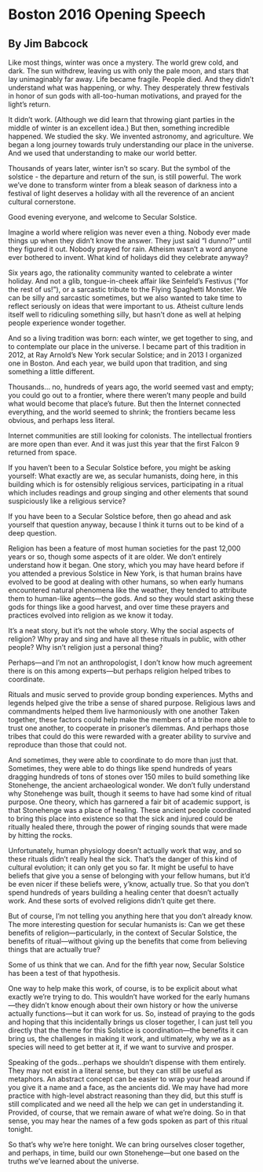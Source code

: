 # Boston 2016 Opening Speech
## By Jim Babcock

Like most things, winter was once a mystery. The world grew cold, and
dark. The sun withdrew, leaving us with only the pale moon, and stars
that lay unimaginably far away. Life became fragile. People died. And
they didn’t understand what was happening, or why. They desperately
threw festivals in honor of sun gods with all-too-human motivations,
and prayed for the light’s return.

It didn’t work. (Although we did learn that throwing giant parties in
the middle of winter is an excellent idea.) But then, something
incredible happened. We studied the sky. We invented astronomy, and
agriculture. We began a long journey towards truly understanding our
place in the universe. And we used that understanding to make our
world better.

Thousands of years later, winter isn’t so scary. But the symbol of the
solstice - the departure and return of the sun, is still powerful. The
work we’ve done to transform winter from a bleak season of darkness
into a festival of light deserves a holiday with all the reverence of
an ancient cultural cornerstone.

Good evening everyone, and welcome to Secular Solstice.

Imagine a world where religion was never even a thing. Nobody ever
made things up when they didn’t know the answer. They just said “I
dunno?” until they figured it out. Nobody prayed for rain. Atheism
wasn’t a word anyone ever bothered to invent. What kind of holidays
did they celebrate anyway?

Six years ago, the rationality community wanted to celebrate a winter
holiday. And not a glib, tongue-in-cheek affair like Seinfeld’s
Festivus (“for the rest of us!”), or a sarcastic tribute to the Flying
Spaghetti Monster. We can be silly and sarcastic sometimes, but we
also wanted to take time to reflect seriously on ideas that were
important to us. Atheist culture lends itself well to ridiculing
something silly, but hasn’t done as well at helping people experience
wonder together.

And so a living tradition was born: each winter, we get together to
sing, and to contemplate our place in the universe. I became part of
this tradition in 2012, at Ray Arnold’s New York secular Solstice; and
in 2013 I organized one in Boston. And each year, we build upon that
tradition, and sing something a little different.

Thousands… no, hundreds of years ago, the world seemed vast and empty;
you could go out to a frontier, where there weren’t many people and
build what would become that place’s future. But then the Internet
connected everything, and the world seemed to shrink; the frontiers
became less obvious, and perhaps less literal.

Internet communities are still looking for colonists. The intellectual
frontiers are more open than ever. And it was just this year that the
first Falcon 9 returned from space.

If you haven’t been to a Secular Solstice before, you might be asking
yourself: What exactly are we, as secular humanists, doing here, in
this building which is for ostensibly religious services,
participating in a ritual which includes readings and group singing
and other elements that sound suspiciously like a religious service?

If you have been to a Secular Solstice before, then go ahead and ask
yourself that question anyway, because I think it turns out to be kind
of a deep question.

Religion has been a feature of most human societies for the past
12,000 years or so, though some aspects of it are older. We don’t
entirely understand how it began. One story, which you may have heard
before if you attended a previous Solstice in New York, is that human
brains have evolved to be good at dealing with other humans, so when
early humans encountered natural phenomena like the weather, they
tended to attribute them to human-like agents—the gods. And so they
would start asking these gods for things like a good harvest, and over
time these prayers and practices evolved into religion as we know it
today.

It’s a neat story, but it’s not the whole story. Why the social
aspects of religion? Why pray and sing and have all these rituals in
public, with other people? Why isn’t religion just a personal thing?

Perhaps—and I’m not an anthropologist, I don’t know how much agreement
there is on this among experts—but perhaps religion helped tribes to
coordinate.

Rituals and music served to provide group bonding experiences. Myths
and legends helped give the tribe a sense of shared purpose. Religious
laws and commandments helped them live harmoniously with one another
Taken together, these factors could help make the members of a tribe
more able to trust one another, to cooperate in prisoner’s
dilemmas. And perhaps those tribes that could do this were rewarded
with a greater ability to survive and reproduce than those that could
not.

And sometimes, they were able to coordinate to do more than just
that. Sometimes, they were able to do things like spend hundreds of
years dragging hundreds of tons of stones over 150 miles to build
something like Stonehenge, the ancient archaeological wonder. We don’t
fully understand why Stonehenge was built, though it seems to have had
some kind of ritual purpose. One theory, which has garnered a fair bit
of academic support, is that Stonehenge was a place of healing. These
ancient people coordinated to bring this place into existence so that
the sick and injured could be ritually healed there, through the power
of ringing sounds that were made by hitting the rocks.

Unfortunately, human physiology doesn’t actually work that way, and so
these rituals didn’t really heal the sick. That’s the danger of this
kind of cultural evolution; it can only get you so far. It might be
useful to have beliefs that give you a sense of belonging with your
fellow humans, but it’d be even nicer if these beliefs were, y’know,
actually true. So that you don’t spend hundreds of years building a
healing center that doesn’t actually work. And these sorts of evolved
religions didn’t quite get there.

But of course, I’m not telling you anything here that you don’t
already know. The more interesting question for secular humanists is:
Can we get these benefits of religion—particularly, in the context of
Secular Solstice, the benefits of ritual—without giving up the
benefits that come from believing things that are actually true?

Some of us think that we can. And for the fifth year now, Secular
Solstice has been a test of that hypothesis.

One way to help make this work, of course, is to be explicit about
what exactly we’re trying to do. This wouldn’t have worked for the
early humans—they didn’t know enough about their own history or how
the universe actually functions—but it can work for us. So, instead of
praying to the gods and hoping that this incidentally brings us closer
together, I can just tell you directly that the theme for this
Solstice is coordination—the benefits it can bring us, the challenges
in making it work, and ultimately, why we as a species will need to
get better at it, if we want to survive and prosper.

Speaking of the gods…perhaps we shouldn’t dispense with them
entirely. They may not exist in a literal sense, but they can still be
useful as metaphors. An abstract concept can be easier to wrap your
head around if you give it a name and a face, as the ancients did. We
may have had more practice with high-level abstract reasoning than
they did, but this stuff is still complicated and we need all the help
we can get in understanding it. Provided, of course, that we remain
aware of what we’re doing. So in that sense, you may hear the names of
a few gods spoken as part of this ritual tonight.

So that’s why we’re here tonight. We can bring ourselves closer
together, and perhaps, in time, build our own Stonehenge—but one based
on the truths we’ve learned about the universe.


